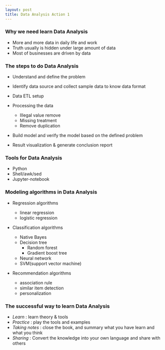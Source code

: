 ```yaml
---
layout: post
title: Data Analysis Action 1
---
```


### Why we need learn Data Analysis 

- More and more data in daily life and work
- Truth usually is hidden under large amount of data
- Most of businesses are driven by data 

### The steps to do Data Analysis 

- Understand and define the problem
- Identify data source and collect sample data to know data format
- Data ETL setup
- Processing the data 
    - Illegal value remove
    - Missing treatment 
    - Remove duplication
- Build model and verify the model based on the defined problem 

- Result visualization & generate conclusion report


### Tools for Data Analysis 

- Python
- Shell/awk/sed
- Jupyter-notebook

### Modeling algorithms in Data Analysis  

- Regression algorithms
    - linear regression 
    - logistic regression
- Classification algorithms
    - Native Bayes 
    - Decision tree 
        - Random forest
        - Gradient boost tree
    - Neural network
    - SVM(support vector machine)

- Recommendation algorithms
    - association rule
    - similar item detection 
    - personalization 
    
### The successful way to learn Data Analysis

- *Learn* : learn theory & tools
- *Practice* : play the tools and examples  
- *Taking notes* : close the book, and summary what you have learn and what you think
- *Sharing* : Convert the knowledge into your own language and share with others
    
